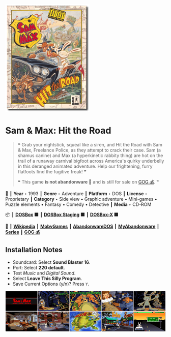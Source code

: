 ![](Thumbnail.png "application-thumbnail")

# Sam & Max: Hit the Road

> ❝ Grab your nightstick, squeal like a siren, and Hit the Road with Sam & Max, Freelance Police, as they attempt to crack their case. Sam (a shamus canine) and Max (a hyperkinetic rabbity thing) are hot on the trail of a runaway carnival bigfoot across America's quirky underbelly in this deranged animated adventure. Help our frightening, furry flatfoots find the fugitive freak! ❞
>
> ❝ This game **is not abandonware 🚫** and is still for sale on [GOG 💰](https://gog.com/en/game/sam_max_hit_the_road). ❞
>

📌 ┃ **Year** ‣ 1993 ┃ **Genre** ‣ Adventure ┃ **Platform** ‣ DOS ┃ **License** ‣ Proprietary ┃ **Category** ‣ Side view • Graphic adventure • Mini-games • Puzzle elements • Fantasy • Comedy • Detective ┃ **Media** ‣ CD-ROM 

📦 ┃ **[DOSBox](https://www.dosbox.com/) 🟩** ┃ **[DOSBox Staging](https://dosbox-staging.github.io/) 🟩** ┃ **[DOSBox-X](https://dosbox-x.com/) 🟩** 

📎 ┃ **[Wikipedia](https://en.wikipedia.org/wiki/Sam_%26_Max_Hit_the_Road)** ┃ **[MobyGames](https://www.mobygames.com/game/745/sam-max-hit-the-road/)** ┃ **[AbandonwareDOS](https://www.abandonwaredos.com/abandonware-game.php?abandonware=Sam+and+Max+Hit+the+Road&gid=2404)** ┃ **[MyAbandonware](https://www.myabandonware.com/game/sam-max-hit-the-road-1vb)** ┃ **[Series](https://en.wikipedia.org/wiki/Sam_%26_Max)** ┃ **[GOG 💰](https://gog.com/en/game/sam_max_hit_the_road)** 

## Installation Notes
- Soundcard: Select **Sound Blaster 16**.
- Port: Select **220 default**.
- Test *Music* and *Digital Sound*.
- Select **Leave This Silly Program**.
- Save Current Options (y/n)? Press `Y`.

![](Montage.png "Sam & Max: Hit the Road")

